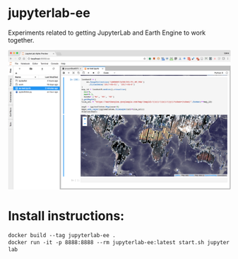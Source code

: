 # jupyterlab-ee
Experiments related to getting JupyterLab and Earth Engine to work together.

![Alt text](/images/Screenshot-2017-09-14.png?raw=true "JupyterLab + Earth Engine")

# Install instructions:

    docker build --tag jupyterlab-ee .
    docker run -it -p 8888:8888 --rm jupyterlab-ee:latest start.sh jupyter lab
